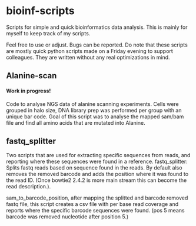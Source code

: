 # bioinf-scripts
Scripts for simple and quick bioinformatics data analysis. This is mainly for myself to keep track of my scripts.

Feel free to use or adjust. Bugs can be reported. Do note that these scripts are mostly quick python scripts made on a Friday evening to support colleagues. They are written without any real optimizations in mind.

## Alanine-scan
#### Work in progress!

Code to analyse NGS data of alanine scanning experiments. Cells were grouped in halo size, DNA library prep was performed per group with an unique bar code. Goal of this script was to analyse the mapped sam/bam file and find all amino acids that are mutated into Alanine.

## fastq_splitter
Two scripts that are used for extracting specific sequences from reads, and reporting where these sequences were found in a reference.
fastq_splitter: Splits fastq reads based on sequence found in the reads. By default also removes the removed barcode and adds the position where it was found to the read ID. (Once bowtie2 2.4.2 is more main stream this can become the read description.).

sam_to_barcode_position, after mapping the splitted and barcode removed fastq file, this script creates a csv file with per base read coverage and reports where the specific barcode sequences were found. (pos 5 means barcode was removed nucleotide after position 5.)